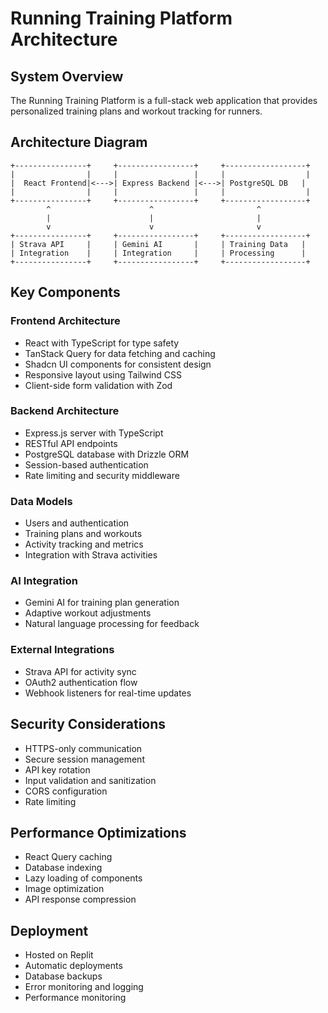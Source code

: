 # Running Training Platform Architecture

## System Overview
The Running Training Platform is a full-stack web application that provides personalized training plans and workout tracking for runners.

## Architecture Diagram
```
+----------------+     +-----------------+     +------------------+
|                |     |                 |     |                  |
|  React Frontend|<--->| Express Backend |<--->| PostgreSQL DB   |
|                |     |                 |     |                  |
+----------------+     +-----------------+     +------------------+
        ^                      ^                       ^
        |                      |                       |
        v                      v                       v
+----------------+     +-----------------+     +------------------+
| Strava API     |     | Gemini AI       |     | Training Data   |
| Integration    |     | Integration     |     | Processing      |
+----------------+     +-----------------+     +------------------+
```

## Key Components

### Frontend Architecture
- React with TypeScript for type safety
- TanStack Query for data fetching and caching
- Shadcn UI components for consistent design
- Responsive layout using Tailwind CSS
- Client-side form validation with Zod

### Backend Architecture
- Express.js server with TypeScript
- RESTful API endpoints
- PostgreSQL database with Drizzle ORM
- Session-based authentication
- Rate limiting and security middleware

### Data Models
- Users and authentication
- Training plans and workouts
- Activity tracking and metrics
- Integration with Strava activities

### AI Integration
- Gemini AI for training plan generation
- Adaptive workout adjustments
- Natural language processing for feedback

### External Integrations
- Strava API for activity sync
- OAuth2 authentication flow
- Webhook listeners for real-time updates

## Security Considerations
- HTTPS-only communication
- Secure session management
- API key rotation
- Input validation and sanitization
- CORS configuration
- Rate limiting

## Performance Optimizations
- React Query caching
- Database indexing
- Lazy loading of components
- Image optimization
- API response compression

## Deployment
- Hosted on Replit
- Automatic deployments
- Database backups
- Error monitoring and logging
- Performance monitoring
